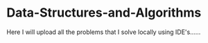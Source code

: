 # Data-Structures-and-Algorithms
Here I will upload all the problems that I solve locally using IDE's......
